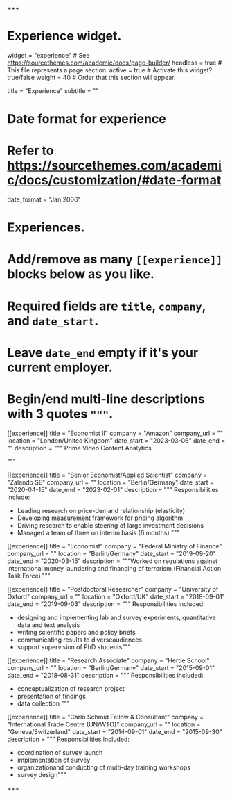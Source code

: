 +++
# Experience widget.
widget = "experience"  # See https://sourcethemes.com/academic/docs/page-builder/
headless = true  # This file represents a page section.
active = true  # Activate this widget? true/false
weight = 40  # Order that this section will appear.

title = "Experience"
subtitle = ""

# Date format for experience
#   Refer to https://sourcethemes.com/academic/docs/customization/#date-format
date_format = "Jan 2006"

# Experiences.
#   Add/remove as many `[[experience]]` blocks below as you like.
#   Required fields are `title`, `company`, and `date_start`.
#   Leave `date_end` empty if it's your current employer.
#   Begin/end multi-line descriptions with 3 quotes `"""`.
[[experience]]
  title = "Economist II"
  company = "Amazon"
  company_url = ""
  location = "London/United Kingdom"
  date_start = "2023-03-06"
  date_end = ""
  description = """
  Prime Video Content Analytics
  
  """

[[experience]]
  title = "Senior Economist/Applied Scientist"
  company = "Zalando SE"
  company_url = ""
  location = "Berlin/Germany"
  date_start = "2020-04-15"
  date_end = "2023-02-01"
  description = """
  Responsibilities include:
  
  * Leading research on price-demand relationship (elasticity)
  * Developing measurement framework for pricing algorithm
  * Driving research to enable steering of large investment decisions
  * Managed a team of three on interim basis (6 months)
  """

[[experience]]
  title = "Economist"
  company = "Federal Ministry of Finance"
  company_url = ""
  location = "Berlin/Germany"
  date_start = "2019-09-20"
  date_end = "2020-03-15"
  description = """Worked on regulations against international money laundering and financing of terrorism (Financial Action Task Force)."""
  
[[experience]]
  title = "Postdoctoral Researcher"
  company = "University of Oxford"
  company_url = ""
  location = "Oxford/UK"
  date_start = "2018-09-01"
  date_end = "2019-09-03"
  description = """
  Responsibilities included:
  
  *  designing and implementing lab and survey experiments, quantitative data and text  analysis
  * writing  scientific  papers  and  policy  briefs  
  * communicating  results  to  diverseaudiences 
  * support supervision of PhD students"""

[[experience]]
  title = "Research Associate"
  company = "Hertie School"
  company_url = ""
  location = "Berlin/Germany"
  date_start = "2015-09-01"
  date_end = "2018-08-31"
  description = """
  Responsibilities included:  
  
  * conceptualization of research project
  * presentation of findings
  * data collection
  """

[[experience]]
  title = "Carlo Schmid Fellow & Consultant"
  company = "International Trade Centre (UN/WTO)"
  company_url = ""
  location = "Geneva/Switzerland"
  date_start = "2014-09-01"
  date_end = "2015-09-30"
  description = """
  Responsibilities included:
  
  * coordination of survey launch
  * implementation of survey
  * organizationand conducting of multi-day training workshops
  * survey design"""
  
+++
